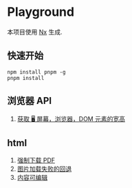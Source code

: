 # Playground

本项目使用 [Nx](https://nx.dev) 生成.

## 快速开始

```shell
npm install pnpm -g
pnpm install
```

## 浏览器 API

1. [获取 🖥 屏幕，浏览器，DOM 元素的宽高](./apps/javascript/get-width-height/get-width-height.html)

## html

1. [强制下载 PDF](./apps//html/force-download/index.html)
2. [图片加载失败的回退](./apps/html/image-error/image-error.html)
3. [内容可编辑](./apps/html/contenteditable/)
